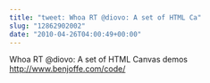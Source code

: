 ```yaml
---
title: "tweet: Whoa RT @diovo: A set of HTML Ca"
slug: "12862902002"
date: "2010-04-26T04:00:49+00:00"
---
```

Whoa RT @diovo: A set of HTML Canvas demos http://www.benjoffe.com/code/